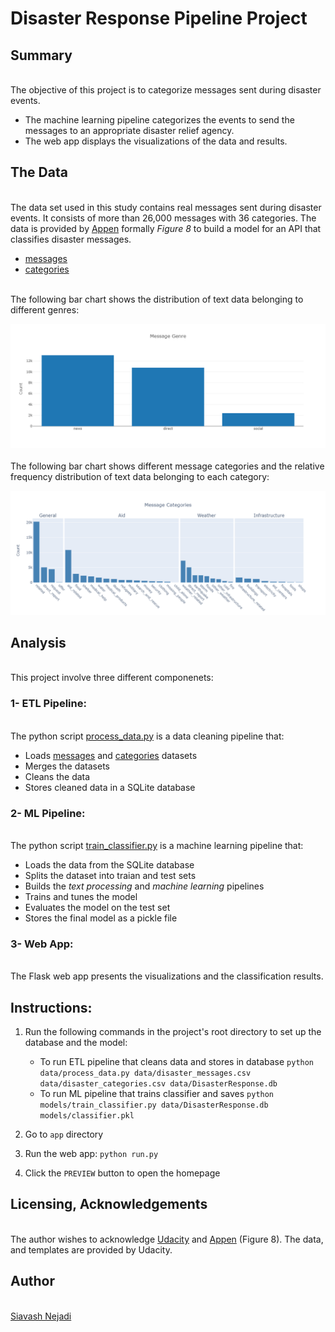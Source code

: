 # Disaster Response Pipeline Project

## Summary
<br> The objective of this project is to categorize messages sent during disaster events.
  - The machine learning pipeline categorizes the events to send the messages to an appropriate disaster relief agency.
  - The web app displays the visualizations of the data and results.

## The Data
<br> The data set used in this study contains real messages sent during disaster events. It consists of more than 26,000 messages with 36 categories. The data is provided by [Appen](https://appen.com/) formally <i>Figure 8</i> to build a model for an API that classifies disaster messages.  
  - [messages](https://github.com/snejadi/Disaster-response/blob/e742fb0e32729cf6b2a5417f5937afc5bbd14a8c/data/disaster_messages.csv)
  - [categories](https://github.com/snejadi/Disaster-response/blob/e742fb0e32729cf6b2a5417f5937afc5bbd14a8c/data/disaster_categories.csv)
<br> 
The following bar chart shows the distribution of text data belonging to different genres:

![Figure_01](https://github.com/snejadi/Disaster-response/blob/main/figures/fig_01.png?raw=true "Message Genre")
<br>
<br> The following bar chart shows different message categories and the relative frequency distribution of text data belonging to each category:

![Figure_02](https://github.com/snejadi/Disaster-response/blob/main/figures/fig_02.png?raw=true "Message Categories")

## Analysis
<br> This project involve three different componenets:

### 1- ETL Pipeline:
<br> The python script [process_data.py](https://github.com/snejadi/Disaster-response/blob/e742fb0e32729cf6b2a5417f5937afc5bbd14a8c/data/process_data.py) is a data cleaning pipeline that:
  - Loads [messages](https://github.com/snejadi/Disaster-response/blob/e742fb0e32729cf6b2a5417f5937afc5bbd14a8c/data/disaster_messages.csv) and [categories](https://github.com/snejadi/Disaster-response/blob/e742fb0e32729cf6b2a5417f5937afc5bbd14a8c/data/disaster_categories.csv) datasets
  - Merges the datasets
  - Cleans the data
  - Stores cleaned data in a SQLite database

### 2- ML Pipeline:
<br> The python script [train_classifier.py](https://github.com/snejadi/Disaster-response/blob/e742fb0e32729cf6b2a5417f5937afc5bbd14a8c/models/train_classifier.py) is a machine learning pipeline that:
  - Loads the data from the SQLite database
  - Splits the dataset into traian and test sets
  - Builds the <i>text processing</i> and <i>machine learning</i> pipelines
  - Trains and tunes the model
  - Evaluates the model on the test set
  - Stores the final model as a pickle file

### 3- Web App:
<br> The Flask web app presents the visualizations and the classification results.

## Instructions:
1. Run the following commands in the project's root directory to set up the database and the model:

    - To run ETL pipeline that cleans data and stores in database
        `python data/process_data.py data/disaster_messages.csv data/disaster_categories.csv data/DisasterResponse.db`
    - To run ML pipeline that trains classifier and saves
        `python models/train_classifier.py data/DisasterResponse.db models/classifier.pkl`

2. Go to `app` directory

3. Run the web app: `python run.py`

4. Click the `PREVIEW` button to open the homepage

## Licensing, Acknowledgements
<br> The author wishes to acknowledge [Udacity](https://www.udacity.com/) and [Appen](https://appen.com/) (Figure 8). The data, and templates are provided by Udacity.

## Author
<br>[Siavash Nejadi](https://github.com/snejadi/)